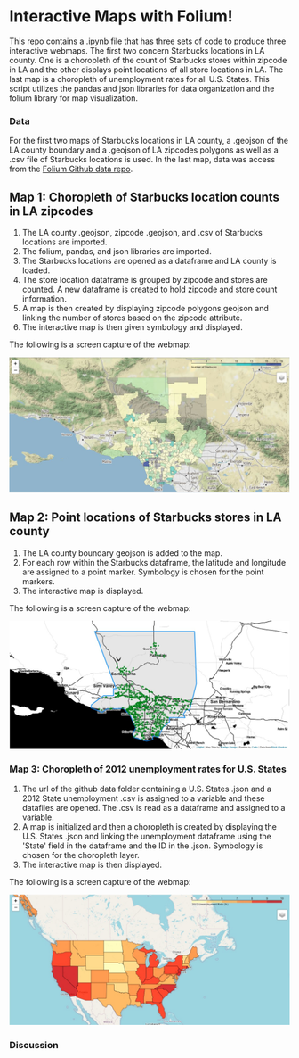 # Interactive Maps with Folium!

This repo contains a .ipynb file that has three sets of code to produce three interactive webmaps.  The first two concern Starbucks locations in LA county.  One is a choropleth of the count of Starbucks stores within zipcode in LA and the other displays point locations of all store locations in LA.  The last map is a choropleth of unemployment rates for all U.S. States.  This script utilizes the pandas and json libraries for data organization and the folium library for map visualization.

### Data

For the first two maps of Starbucks locations in LA county, a .geojson of the LA county boundary and a .geojson of LA zipcodes polygons as well as a .csv file of Starbucks locations is used.  In the last map, data was access from the [Folium Github data repo](https://github.com/python-visualization/folium/tree/master/examples/data).

## Map 1: Choropleth of Starbucks location counts in LA zipcodes

1.  The LA county .geojson, zipcode .geojson, and .csv of Starbucks locations are imported.
2.  The folium, pandas, and json libraries are imported.
3.  The Starbucks locations are opened as a dataframe and LA county is loaded.
4.  The store location dataframe is grouped by zipcode and stores are counted.  A new dataframe is created to hold zipcode and store count information.
5.  A map is then created by displaying zipcode polygons geojson and linking the number of stores based on the zipcode attribute.
6.  The interactive map is then given symbology and displayed.

The following is a screen capture of the webmap:

![Folium Product](/Images/la1.JPG)

## Map 2: Point locations of Starbucks stores in LA county

1.  The LA county boundary geojson is added to the map.
2.  For each row within the Starbucks dataframe, the latitude and longitude are assigned to a point marker.  Symbology is chosen for the point markers.
3.  The interactive map is displayed.

The following is a screen capture of the webmap:
  
![Folium Product](Images/la2.jpg)

### Map 3: Choropleth of 2012 unemployment rates for U.S. States

1.  The url of the github data folder containing a U.S. States .json and a 2012 State unemployment .csv is assigned to a variable and these datafiles are opened.  The .csv is read as a dataframe and assigned to a variable.
2.  A map is initialized and then a choropleth is created by displaying the U.S. States .json and linking the unemployment dataframe using the 'State' field in the dataframe and the ID in the .json.  Symbology is chosen for the choropleth layer.
3.  The interactive map is then displayed.

The following is a screen capture of the webmap:

![Folium Product](Images/unemp.jpg)

### Discussion




